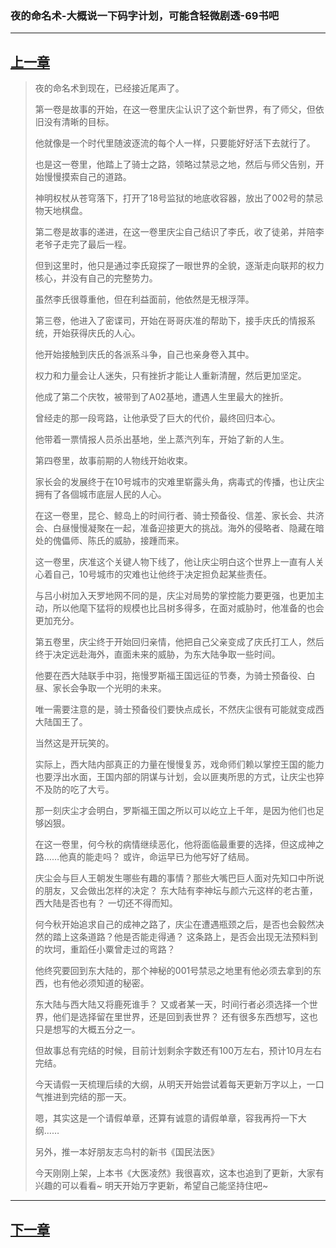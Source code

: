 ### 夜的命名术-大概说一下码字计划，可能含轻微剧透-69书吧

--------
[上一章](./1af6f1095b916d1de0c60996a1fc6637.md)
--------


>
>
>
>夜的命名术到现在，已经接近尾声了。
>
>第一卷是故事的开始，在这一卷里庆尘认识了这个新世界，有了师父，但依旧没有清晰的目标。
>
>他就像是一个时代里随波逐流的每个人一样，只要能好好活下去就行了。
>
>也是这一卷里，他踏上了骑士之路，领略过禁忌之地，然后与师父告别，开始慢慢摸索自己的道路。
>
>神明权杖从苍穹落下，打开了18号监狱的地底收容器，放出了002号的禁忌物天地棋盘。
>
>第二卷是故事的递进，在这一卷里庆尘自己结识了李氏，收了徒弟，并陪李老爷子走完了最后一程。
>
>但到这里时，他只是通过李氏窥探了一眼世界的全貌，逐渐走向联邦的权力核心，并没有自己的完整势力。
>
>虽然李氏很尊重他，但在利益面前，他依然是无根浮萍。
>
>第三卷，他进入了密谍司，开始在哥哥庆准的帮助下，接手庆氏的情报系统，开始获得庆氏的人心。
>
>他开始接触到庆氏的各派系斗争，自己也亲身卷入其中。
>
>权力和力量会让人迷失，只有挫折才能让人重新清醒，然后更加坚定。
>
>他成了第二个庆牧，被带到了A02基地，遭遇人生里最大的挫折。
>
>曾经走的那一段弯路，让他承受了巨大的代价，最终回归本心。
>
>他带着一票情报人员杀出基地，坐上蒸汽列车，开始了新的人生。
>
>第四卷里，故事前期的人物线开始收束。
>
>家长会的发展终于在10号城市的灾难里崭露头角，病毒式的传播，也让庆尘拥有了各個城市底层人民的人心。
>
>在这一卷里，昆仑、鲸岛上的时间行者、骑士预备役、信差、家长会、共济会、白昼慢慢凝聚在一起，准备迎接更大的挑战。海外的侵略者、隐藏在暗处的傀儡师、陈氏的威胁，接踵而来。
>
>这一卷里，庆准这个关键人物下线了，他让庆尘明白这个世界上一直有人关心着自己，10号城市的灾难也让他终于决定担负起某些责任。
>
>与吕小树加入天罗地网不同的是，庆尘对局势的掌控能力要更强，也更加主动，所以他麾下猛将的规模也比吕树多得多，在面对威胁时，他准备的也会更加充分。
>
>第五卷里，庆尘终于开始回归亲情，他把自己父亲变成了庆氏打工人，然后终于决定远赴海外，直面未来的威胁，为东大陆争取一些时间。
>
>他要在西大陆联手中羽，拖慢罗斯福王国远征的节奏，为骑士预备役、白昼、家长会争取一个光明的未来。
>
>唯一需要注意的是，骑士预备役们要快点成长，不然庆尘很有可能就变成西大陆国王了。
>
>当然这是开玩笑的。
>
>实际上，西大陆内部真正的力量在慢慢复苏，戏命师们赖以掌控王国的能力也要浮出水面，王国内部的阴谋与计划，会以匪夷所思的方式，让庆尘也猝不及防的吃了大亏。
>
>那一刻庆尘才会明白，罗斯福王国之所以可以屹立上千年，是因为他们也足够凶狠。
>
>在这一卷里，何今秋的病情继续恶化，他将面临最重要的选择，但这成神之路……他真的能走吗？
>或许，命运早已为他写好了结局。
>
>庆尘会与巨人王朝发生哪些有趣的事情？那些大嘴巴巨人面对先知口中所说的朋友，又会做出怎样的决定？
>东大陆有李神坛与颜六元这样的老古董，西大陆是否也有？
>一切还不得而知。
>
>何今秋开始追求自己的成神之路了，庆尘在遭遇瓶颈之后，是否也会毅然决然的踏上这条道路？他是否能走得通？
>这条路上，是否会出现无法预料到的坎坷，重蹈任小粟曾走过的弯路？
>
>他终究要回到东大陆的，那个神秘的001号禁忌之地里有他必须去拿到的东西，也有他必须知道的秘密。
>
>东大陆与西大陆又将鹿死谁手？
>又或者某一天，时间行者必须选择一个世界，他们是选择留在里世界，还是回到表世界？
>还有很多东西想写，这也只是想写的大概五分之一。
>
>但故事总有完结的时候，目前计划剩余字数还有100万左右，预计10月左右完结。
>
>今天请假一天梳理后续的大纲，从明天开始尝试着每天更新万字以上，一口气推进到完结的那一天。
>
>嗯，其实这是一个请假单章，还算有诚意的请假单章，容我再捋一下大纲……
>
>另外，推一本好朋友志鸟村的新书《国民法医》
>
>今天刚刚上架，上本书《大医凌然》我很喜欢，这本也追到了更新，大家有兴趣的可以看看~
>明天开始万字更新，希望自己能坚持住吧~
>
>

--------
[下一章](./9aaa13e83429fa5cb343e8ed9e1d7f2e.md)
--------
